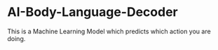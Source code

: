 # AI-Body-Language-Decoder
This is a Machine Learning Model which predicts which action you are doing.

